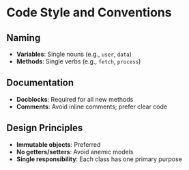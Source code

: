 # Code Style and Conventions

## Naming
- **Variables**: Single nouns (e.g., `user`, `data`)
- **Methods**: Single verbs (e.g., `fetch`, `process`)

## Documentation
- **Docblocks**: Required for all new methods
- **Comments**: Avoid inline comments; prefer clear code

## Design Principles
- **Immutable objects**: Preferred
- **No getters/setters**: Avoid anemic models
- **Single responsibility**: Each class has one primary purpose